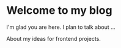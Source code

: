 # Welcome to my blog

I'm glad you are here. I plan to talk about ...

About my ideas for frontend projects.
